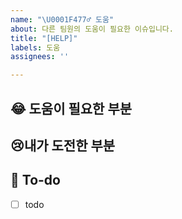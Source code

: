 ```yaml
---
name: "\U0001F477‍♂ 도움"
about: 다른 팀원의 도움이 필요한 이슈입니다.
title: "[HELP]"
labels: 도움
assignees: ''

---
```


## 😂  도움이 필요한 부분
<!-- 문서화할 부분에대해 설명해주세요. -->

## 😢내가 도전한 부분
<!-- 내가 한 방법 및 구현해본 기능을 작성해주세요. -->

## 😤  To-do
<!-- 해야 할 일들을 적어주세요. -->
- [ ] todo
